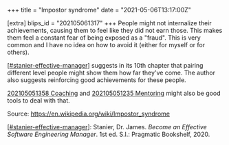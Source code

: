 +++
title = "Impostor syndrome"
date = "2021-05-06T13:17:00Z"

[extra]
blips_id = "202105061317"
+++
People might not internalize their achievements, causing them to feel like they did not earn those. This makes them feel a constant fear of being exposed as a "fraud". This is very common and I have no idea on how to avoid it (either for myself or for others).

[[#stanier-effective-manager](/blips/tags/stanier-effective-manager)] suggests in its 10th chapter that pairing different level people might show them how far they've come. The author also suggests reinforcing good achievements for these people.

[202105051358 Coaching](/blips/202105051358-coaching) and [202105051235 Mentoring](/blips/202105051235-mentoring) might also be good tools to deal with that.

Source:
https://en.wikipedia.org/wiki/Impostor_syndrome

[[#stanier-effective-manager](/blips/tags/stanier-effective-manager)]: Stanier, Dr. James. _Become an Effective Software Engineering Manager_. 1st ed. S.l.: Pragmatic Bookshelf, 2020.
